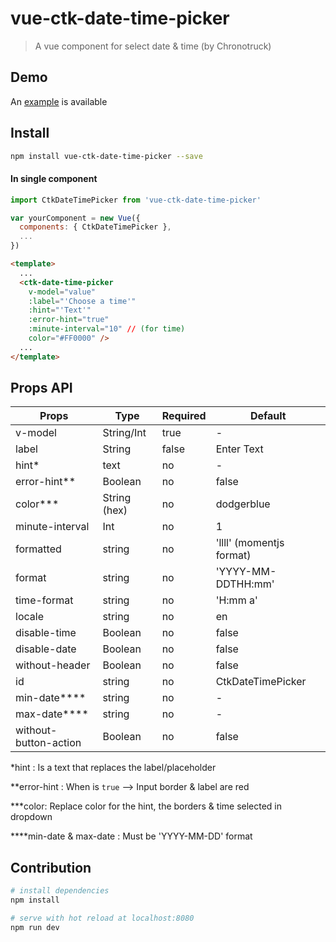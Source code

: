 # vue-ctk-date-time-picker

> A vue component for select date & time (by Chronotruck)

## Demo
An [example](https://htmlpreview.github.io/?https://github.com/chronotruck/vue-ctk-date-time-picker/blob/master/demo/dist/index.html) is available

## Install

``` bash
npm install vue-ctk-date-time-picker --save
```
#### In single component
``` js
import CtkDateTimePicker from 'vue-ctk-date-time-picker'

var yourComponent = new Vue({
  components: { CtkDateTimePicker },
  ...
})
```
``` html
<template>
  ...
  <ctk-date-time-picker
    v-model="value"
    :label="'Choose a time'"
    :hint="'Text'"
    :error-hint="true"
    :minute-interval="10" // (for time)
    color="#FF0000" />
  ...
</template>  
```

## Props API

| Props      | Type       | Required | Default    |
|------------|------------|----------|------------|
| v-model    | String/Int | true     | -          |
| label      | String     | false    | Enter Text |
| hint*       | text       | no       | -         |
| error-hint** | Boolean    | no      | false     |
| color***     | String (hex) | no    | dodgerblue |
| minute-interval | Int | no    | 1    |
| formatted   | string | no    | 'llll' (momentjs format) |
| format   | string | no      | 'YYYY-MM-DDTHH:mm' |
| time-format   | string | no  | 'H:mm a' |
| locale   | string | no     | en |
| disable-time   | Boolean | no     | false |
| disable-date   | Boolean | no  | false |
| without-header   | Boolean | no   | false |
| id  | string | no  | CtkDateTimePicker |
| min-date****  | string | no  | - |
| max-date****  | string | no  | - |
| without-button-action | Boolean | no | false |

*hint : Is a text that replaces the label/placeholder

**error-hint : When is `true` --> Input border & label are red

***color: Replace color for the hint, the borders & time selected in dropdown

****min-date & max-date : Must be 'YYYY-MM-DD' format

## Contribution

``` bash
# install dependencies
npm install

# serve with hot reload at localhost:8080
npm run dev
```
